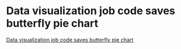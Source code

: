 # Data visualization job code saves butterfly pie chart
[Data visualization job code saves butterfly pie chart](https://aiwithcloud.com/2022/09/19/data_visualization_job_code_saves_butterfly_pie_chart/)